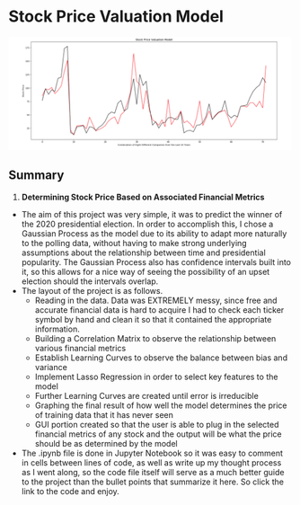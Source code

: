 # Stock Price Valuation Model

<p align="center">
  <img src="/images/Pricing_Cover.png">
</p>

## Summary
 
1. **Determining Stock Price Based on Associated Financial Metrics**
- The aim of this project was very simple, it was to predict the winner of the 2020 presidential election. In order to accomplish this, I chose a Gaussian Process as the model due to its ability to adapt more naturally to the polling data, without having to make strong underlying assumptions about the relationship between time and presidential popularity. The Gaussian Process also has confidence intervals built into it, so this allows for a nice way of seeing the possibility of an upset election should the intervals overlap.
- The layout of the project is as follows.
  - Reading in the data. Data was EXTREMELY messy, since free and accurate financial data is hard to acquire I had to check each ticker symbol
    by hand and clean it so that it contained the appropriate information.
  - Building a Correlation Matrix to observe the relationship between various financial metrics
  - Establish Learning Curves to observe the balance between bias and variance
  - Implement Lasso Regression in order to select key features to the model
  - Further Learning Curves are created until error is irreducible
  - Graphing the final result of how well the model determines the price of training
    data that it has never seen
  - GUI portion created so that the user is able to plug in the selected financial metrics of any stock and 
    the output will be what the price should be as determined by the model
- The .ipynb file is done in Jupyter Notebook so it was easy to comment in cells between lines of code, as well as write up my thought process as I went along, so the code file itself will serve as a much better guide to the project than the bullet points that summarize it here. So click the link to the code and enjoy.
